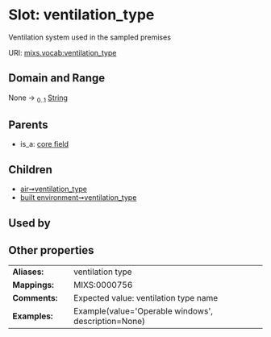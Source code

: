 
# Slot: ventilation_type


Ventilation system used in the sampled premises

URI: [mixs.vocab:ventilation_type](https://w3id.org/mixs/vocab/ventilation_type)


## Domain and Range

None &#8594;  <sub>0..1</sub> [String](types/String.md)

## Parents

 *  is_a: [core field](core_field.md)

## Children

 *  [air➞ventilation_type](air_ventilation_type.md)
 *  [built environment➞ventilation_type](built_environment_ventilation_type.md)

## Used by


## Other properties

|  |  |  |
| --- | --- | --- |
| **Aliases:** | | ventilation type |
| **Mappings:** | | MIXS:0000756 |
| **Comments:** | | Expected value: ventilation type name |
| **Examples:** | | Example(value='Operable windows', description=None) |

